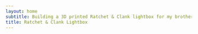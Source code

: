 ```yaml
---
layout: home
subtitle: Building a 3D printed Ratchet & Clank lightbox for my brother's 21st birthday.
title: Ratchet & Clank Lightbox
---
```


